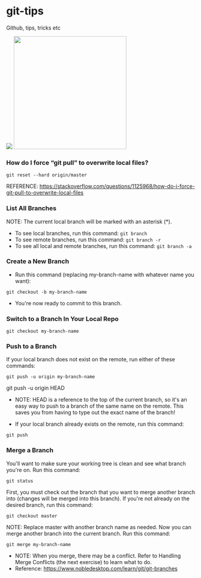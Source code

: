 # git-tips
Github, tips, tricks etc
<!---
First comment line...
//
_NO_BLANK_LINES_ARE_ALLOWED_
//
_and_try_to_avoid_double_minuses_like_this_: --
//
last comment line.
-->
![](http://gabsferreira.com/content/images/2021/01/guia-git-e-github-37585.png)
<img src="http://gabsferreira.com/content/images/2021/01/guia-git-e-github-37585.png" width="300px" />

### How do I force “git pull” to overwrite local files?
```
git reset --hard origin/master
```
REFERENCE: https://stackoverflow.com/questions/1125968/how-do-i-force-git-pull-to-overwrite-local-files


### List All Branches
NOTE: The current local branch will be marked with an asterisk (*).

- To see local branches, run this command:
```git branch```
- To see remote branches, run this command:
```git branch -r```
- To see all local and remote branches, run this command:
```git branch -a```

### Create a New Branch
- Run this command (replacing my-branch-name with whatever name you want):
```
git checkout -b my-branch-name
```
- You're now ready to commit to this branch.

### Switch to a Branch In Your Local Repo
```
git checkout my-branch-name
```

### Push to a Branch
If your local branch does not exist on the remote, run either of these commands:
```
git push -u origin my-branch-name
```
git push -u origin HEAD
- NOTE: HEAD is a reference to the top of the current branch, so it's an easy way to push to a branch of the same name on the remote. This saves you from having to type out the exact name of the branch!

- If your local branch already exists on the remote, run this command:
```
git push
```

### Merge a Branch
You'll want to make sure your working tree is clean and see what branch you're on. Run this command:
```
git status
```
First, you must check out the branch that you want to merge another branch into (changes will be merged into this branch). If you're not already on the desired branch, run this command:
```
git checkout master
```
NOTE: Replace master with another branch name as needed.
Now you can merge another branch into the current branch. Run this command:
```
git merge my-branch-name
```
- NOTE: When you merge, there may be a conflict. Refer to Handling Merge Conflicts (the next exercise) to learn what to do.
- Reference: https://www.nobledesktop.com/learn/git/git-branches
